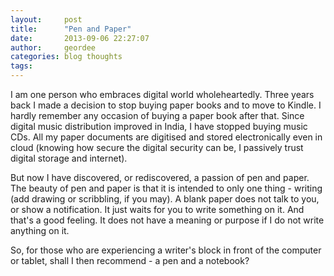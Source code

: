 ```yaml
---
layout:     post
title:      "Pen and Paper"
date:       2013-09-06 22:27:07
author:     geordee
categories: blog thoughts
tags:
---
```


I am one person who embraces digital world wholeheartedly. Three years back I made a decision to stop buying paper books and to move to Kindle. I hardly remember any occasion of buying a paper book after that. Since digital music distribution improved in India, I have stopped buying music CDs. All my paper documents are digitised and stored electronically even in cloud (knowing how secure the digital security can be, I passively trust digital storage and internet).

But now I have discovered, or rediscovered, a passion of pen and paper. The beauty of pen and paper is that it is intended to only one thing - writing (add drawing or scribbling, if you may). A blank paper does not talk to you, or show a notification. It just waits for you to write something on it. And that's a good feeling. It does not have a meaning or purpose if I do not write anything on it.

So, for those who are experiencing a writer's block in front of the computer or tablet, shall I then recommend - a pen and a notebook?
